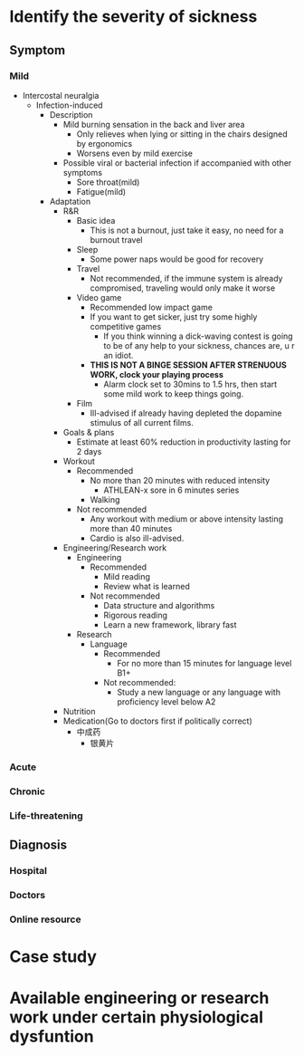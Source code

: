 # Identify the severity of sickness
## Symptom
### Mild
- Intercostal neuralgia
  - Infection-induced
    - Description
      - Mild burning sensation in the back and liver area
        - Only relieves when lying or sitting in the chairs designed by ergonomics
        - Worsens even by mild exercise
      - Possible viral or bacterial infection if accompanied with other symptoms
        - Sore throat(mild)
        - Fatigue(mild)
    - Adaptation
      - R&R
        - Basic idea  
          - This is not a burnout, just take it easy, no need for a burnout travel
        - Sleep
          - Some power naps would be good for recovery
        - Travel
          - Not recommended, if the immune system is already compromised, traveling would only make it worse
        - Video game
          - Recommended low impact game
          - If you want to get sicker, just try some highly competitive games
            - If you think winning a dick-waving contest is going to be of any help to your sickness, chances are, u r an idiot.  
          - **THIS IS NOT A BINGE SESSION AFTER STRENUOUS WORK, clock your playing process**
            - Alarm clock set to 30mins to 1.5 hrs, then start some mild work to keep things going.
        - Film
          - Ill-advised if already having depleted the dopamine stimulus of all current films.
      - Goals & plans
        - Estimate at least 60% reduction in productivity lasting for 2 days
      - Workout
        - Recommended
          - No more than 20 minutes with reduced intensity
            - ATHLEAN-x sore in 6 minutes series
          - Walking
        - Not recommended
          - Any workout with medium or above intensity lasting more than 40 minutes
          - Cardio is also ill-advised.
      - Engineering/Research work
        - Engineering
          - Recommended
            - Mild reading
            - Review what is learned
          - Not recommended
            - Data structure and algorithms
            - Rigorous reading
            - Learn a new framework, library fast
        - Research
          - Language
            - Recommended
              - For no more than 15 minutes for language level B1+
            - Not recommended:
              - Study a new language or any language with proficiency level below A2   
      - Nutrition
      - Medication(Go to doctors first if politically correct)
        - 中成药
          - 银黄片
### Acute
### Chronic
### Life-threatening

## Diagnosis
### Hospital
### Doctors
### Online resource

# Case study



# Available engineering or research work under certain physiological dysfuntion
